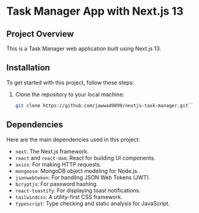# Task Manager App with Next.js 13

## Project Overview

This is a Task Manager web application built using Next.js 13.

## Installation

To get started with this project, follow these steps:

1. Clone the repository to your local machine:

   ```bash
   git clone https://github.com/jawwad9899/nextjs-task-manager.git``
   ```

## Dependencies

Here are the main dependencies used in this project:

- `next`: The Next.js framework.
- `react` and `react-dom`: React for building UI components.
- `axios`: For making HTTP requests.
- `mongoose`: MongoDB object modeling for Node.js.
- `jsonwebtoken`: For handling JSON Web Tokens (JWT).
- `bcryptjs`: For password hashing.
- `react-toastify`: For displaying toast notifications.
- `tailwindcss`: A utility-first CSS framework.
- `typescript`: Type checking and static analysis for JavaScript.
